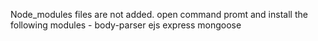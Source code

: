 Node_modules files are not added.
open command promt and install the following modules -
body-parser
ejs
express
mongoose
